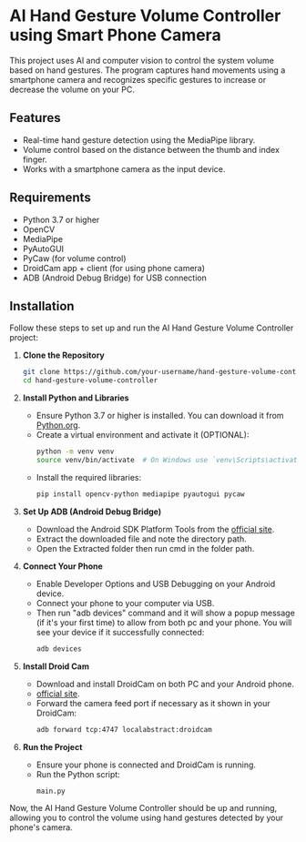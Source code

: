 # AI Hand Gesture Volume Controller using Smart Phone Camera

This project uses AI and computer vision to control the system volume based on hand gestures. The program captures hand movements using a smartphone camera and recognizes specific gestures to increase or decrease the volume on your PC.

## Features

- Real-time hand gesture detection using the MediaPipe library.
- Volume control based on the distance between the thumb and index finger.
- Works with a smartphone camera as the input device.

## Requirements

- Python 3.7 or higher
- OpenCV
- MediaPipe
- PyAutoGUI
- PyCaw (for volume control)
- DroidCam app + client (for using phone camera)
- ADB (Android Debug Bridge) for USB connection

## Installation

Follow these steps to set up and run the AI Hand Gesture Volume Controller project:

1. **Clone the Repository**
    ```sh
    git clone https://github.com/your-username/hand-gesture-volume-controller.git
    cd hand-gesture-volume-controller
    ```
   
2. **Install Python and Libraries**
    - Ensure Python 3.7 or higher is installed. You can download it from [Python.org](https://www.python.org/downloads/).
    - Create a virtual environment and activate it (OPTIONAL): 
        ```sh
        python -m venv venv
        source venv/bin/activate  # On Windows use `venv\Scripts\activate`
        ```
    - Install the required libraries:
        ```sh
        pip install opencv-python mediapipe pyautogui pycaw
        ```

3. **Set Up ADB (Android Debug Bridge)**
    - Download the Android SDK Platform Tools from the [official site](https://developer.android.com/tools/releases/platform-tools).
    - Extract the downloaded file and note the directory path.
    - Open the Extracted folder then run cmd in the folder path.

4. **Connect Your Phone**
    - Enable Developer Options and USB Debugging on your Android device.
    - Connect your phone to your computer via USB.
    - Then run "adb devices" command and it will show a popup message (if it's your first time) to allow from both pc and your phone. You will see your device if it successfully connected:
        ```sh
        adb devices
        ```
        
5. **Install Droid Cam**
   - Download and install DroidCam on both PC and your Android phone.
   - [official site](https://droidcam.app/).
   - Forward the camera feed port if necessary as it shown in your DroidCam:
        ```sh
        adb forward tcp:4747 localabstract:droidcam
        ```

6. **Run the Project**
    - Ensure your phone is connected and DroidCam is running.
    - Run the Python script:
        ```sh
        main.py
        ```

Now, the AI Hand Gesture Volume Controller should be up and running, allowing you to control the volume using hand gestures detected by your phone's camera.
